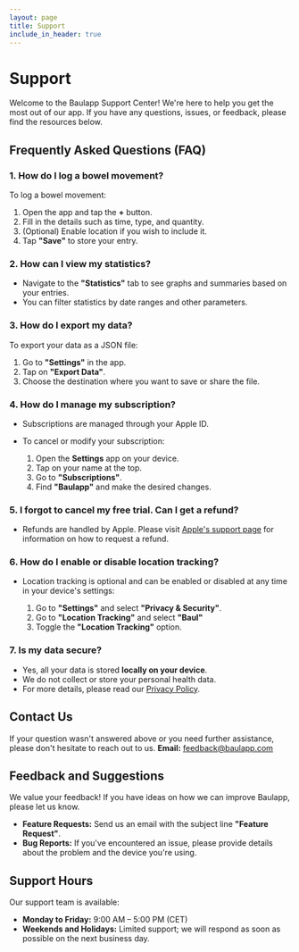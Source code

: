 ```yaml
---
layout: page
title: Support
include_in_header: true
---
```


# Support

Welcome to the Baulapp Support Center! We're here to help you get the most out of our app. If you have any questions, issues, or feedback, please find the resources below.

## Frequently Asked Questions (FAQ)

### 1. **How do I log a bowel movement?**

To log a bowel movement:

1. Open the app and tap the **+** button.
2. Fill in the details such as time, type, and quantity.
3. (Optional) Enable location if you wish to include it.
4. Tap **"Save"** to store your entry.

### 2. **How can I view my statistics?**

- Navigate to the **"Statistics"** tab to see graphs and summaries based on your entries.
- You can filter statistics by date ranges and other parameters.

### 3. **How do I export my data?**

To export your data as a JSON file:

1. Go to **"Settings"** in the app.
2. Tap on **"Export Data"**.
3. Choose the destination where you want to save or share the file.

### 4. **How do I manage my subscription?**

- Subscriptions are managed through your Apple ID.
- To cancel or modify your subscription:

  1. Open the **Settings** app on your device.
  2. Tap on your name at the top.
  3. Go to **"Subscriptions"**.
  4. Find **"Baulapp"** and make the desired changes.

### 5. **I forgot to cancel my free trial. Can I get a refund?**

- Refunds are handled by Apple. Please visit [Apple's support page](https://support.apple.com/en-us/HT204084) for information on how to request a refund.

### 6. **How do I enable or disable location tracking?**

- Location tracking is optional and can be enabled or disabled at any time in your device's settings:

  1. Go to **"Settings"** and select **"Privacy & Security"**.
  2. Go to **"Location Tracking"** and select **"Baul"**
  3. Toggle the **"Location Tracking"** option.

### 7. **Is my data secure?**

- Yes, all your data is stored **locally on your device**.
- We do not collect or store your personal health data.
- For more details, please read our [Privacy Policy](#).

## Contact Us

If your question wasn't answered above or you need further assistance, please don't hesitate to reach out to us.
**Email:** [feedback@baulapp.com](mailto:feedback@baulapp.com)


## Feedback and Suggestions

We value your feedback! If you have ideas on how we can improve Baulapp, please let us know.

- **Feature Requests:** Send us an email with the subject line **"Feature Request"**.
- **Bug Reports:** If you've encountered an issue, please provide details about the problem and the device you're using.

## Support Hours

Our support team is available:

- **Monday to Friday:** 9:00 AM – 5:00 PM (CET)
- **Weekends and Holidays:** Limited support; we will respond as soon as possible on the next business day.
